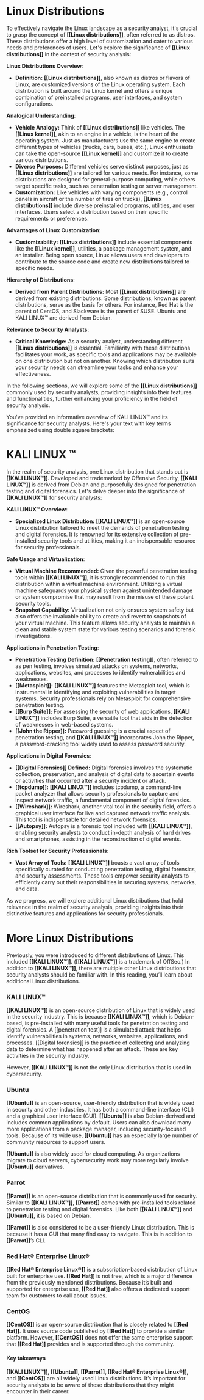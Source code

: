 # **Linux Distributions**

To effectively navigate the Linux landscape as a security analyst, it's crucial to grasp the concept of **[[Linux distributions]]**, often referred to as distros. These distributions offer a high level of customization and cater to various needs and preferences of users. Let's explore the significance of **[[Linux distributions]]** in the context of security analysis:

**Linux Distributions Overview**:
- **Definition:** **[[Linux distributions]]**, also known as distros or flavors of Linux, are customized versions of the Linux operating system. Each distribution is built around the Linux kernel and offers a unique combination of preinstalled programs, user interfaces, and system configurations.

**Analogical Understanding**:
- **Vehicle Analogy:** Think of **[[Linux distributions]]** like vehicles. The **[[Linux kernel]]**, akin to an engine in a vehicle, is the heart of the operating system. Just as manufacturers use the same engine to create different types of vehicles (trucks, cars, buses, etc.), Linux enthusiasts can take the open-source **[[Linux kernel]]** and customize it to create various distributions.
- **Diverse Purposes:** Different vehicles serve distinct purposes, just as **[[Linux distributions]]** are tailored for various needs. For instance, some distributions are designed for general-purpose computing, while others target specific tasks, such as penetration testing or server management.
- **Customization:** Like vehicles with varying components (e.g., control panels in aircraft or the number of tires on trucks), **[[Linux distributions]]** include diverse preinstalled programs, utilities, and user interfaces. Users select a distribution based on their specific requirements or preferences.

**Advantages of Linux Customization**:
- **Customizability:** **[[Linux distributions]]** include essential components like the **[[Linux kernel]]**, utilities, a package management system, and an installer. Being open source, Linux allows users and developers to contribute to the source code and create new distributions tailored to specific needs.

**Hierarchy of Distributions**:
- **Derived from Parent Distributions:** Most **[[Linux distributions]]** are derived from existing distributions. Some distributions, known as parent distributions, serve as the basis for others. For instance, Red Hat is the parent of CentOS, and Slackware is the parent of SUSE. Ubuntu and KALI LINUX™ are derived from Debian.

**Relevance to Security Analysts**:
- **Critical Knowledge:** As a security analyst, understanding different **[[Linux distributions]]** is essential. Familiarity with these distributions facilitates your work, as specific tools and applications may be available on one distribution but not on another. Knowing which distribution suits your security needs can streamline your tasks and enhance your effectiveness.

In the following sections, we will explore some of the **[[Linux distributions]]** commonly used by security analysts, providing insights into their features and functionalities, further enhancing your proficiency in the field of security analysis.

You've provided an informative overview of KALI LINUX™ and its significance for security analysts. Here's your text with key terms emphasized using double square brackets:

# KALI LINUX ™

In the realm of security analysis, one Linux distribution that stands out is **[[KALI LINUX™]]**. Developed and trademarked by Offensive Security, **[[KALI LINUX™]]** is derived from Debian and purposefully designed for penetration testing and digital forensics. Let's delve deeper into the significance of **[[KALI LINUX™]]** for security analysts:

**KALI LINUX™ Overview**:
- **Specialized Linux Distribution:** **[[KALI LINUX™]]** is an open-source Linux distribution tailored to meet the demands of penetration testing and digital forensics. It is renowned for its extensive collection of pre-installed security tools and utilities, making it an indispensable resource for security professionals.

**Safe Usage and Virtualization**:
- **Virtual Machine Recommended:** Given the powerful penetration testing tools within **[[KALI LINUX™]]**, it is strongly recommended to run this distribution within a virtual machine environment. Utilizing a virtual machine safeguards your physical system against unintended damage or system compromise that may result from the misuse of these potent security tools.
- **Snapshot Capability:** Virtualization not only ensures system safety but also offers the invaluable ability to create and revert to snapshots of your virtual machine. This feature allows security analysts to maintain a clean and stable system state for various testing scenarios and forensic investigations.

**Applications in Penetration Testing**:
- **Penetration Testing Definition:** **[[Penetration testing]]**, often referred to as pen testing, involves simulated attacks on systems, networks, applications, websites, and processes to identify vulnerabilities and weaknesses.
- **[[Metasploit]]:** **[[KALI LINUX™]]** features the Metasploit tool, which is instrumental in identifying and exploiting vulnerabilities in target systems. Security professionals rely on Metasploit for comprehensive penetration testing.
- **[[Burp Suite]]:** For assessing the security of web applications, **[[KALI LINUX™]]** includes Burp Suite, a versatile tool that aids in the detection of weaknesses in web-based systems.
- **[[John the Ripper]]:** Password guessing is a crucial aspect of penetration testing, and **[[KALI LINUX™]]** incorporates John the Ripper, a password-cracking tool widely used to assess password security.

**Applications in Digital Forensics**:
- **[[Digital Forensics]] Defined:** Digital forensics involves the systematic collection, preservation, and analysis of digital data to ascertain events or activities that occurred after a security incident or attack.
- **[[tcpdump]]:** **[[KALI LINUX™]]** includes tcpdump, a command-line packet analyzer that allows security professionals to capture and inspect network traffic, a fundamental component of digital forensics.
- **[[Wireshark]]:** Wireshark, another vital tool in the security field, offers a graphical user interface for live and captured network traffic analysis. This tool is indispensable for detailed network forensics.
- **[[Autopsy]]:** Autopsy is a forensic tool included with **[[KALI LINUX™]]**, enabling security analysts to conduct in-depth analysis of hard drives and smartphones, assisting in the reconstruction of digital events.

**Rich Toolset for Security Professionals**:
- **Vast Array of Tools:** **[[KALI LINUX™]]** boasts a vast array of tools specifically curated for conducting penetration testing, digital forensics, and security assessments. These tools empower security analysts to efficiently carry out their responsibilities in securing systems, networks, and data.

As we progress, we will explore additional Linux distributions that hold relevance in the realm of security analysis, providing insights into their distinctive features and applications for security professionals.

# More Linux Distributions

Previously, you were introduced to different distributions of Linux. This included **[[KALI LINUX™]]**. (**[[KALI LINUX™]]** is a trademark of OffSec.) In addition to **[[KALI LINUX™]]**, there are multiple other Linux distributions that security analysts should be familiar with. In this reading, you’ll learn about additional Linux distributions.

### **KALI LINUX™**
**[[KALI LINUX™]]** is an open-source distribution of Linux that is widely used in the security industry. This is because **[[KALI LINUX™]]**, which is Debian-based, is pre-installed with many useful tools for penetration testing and digital forensics. A [[penetration test]] is a simulated attack that helps identify vulnerabilities in systems, networks, websites, applications, and processes. [[Digital forensics]] is the practice of collecting and analyzing data to determine what has happened after an attack. These are key activities in the security industry.

However, **[[KALI LINUX™]]** is not the only Linux distribution that is used in cybersecurity.

### **Ubuntu**
**[[Ubuntu]]** is an open-source, user-friendly distribution that is widely used in security and other industries. It has both a command-line interface (CLI) and a graphical user interface (GUI). **[[Ubuntu]]** is also Debian-derived and includes common applications by default. Users can also download many more applications from a package manager, including security-focused tools. Because of its wide use, **[[Ubuntu]]** has an especially large number of community resources to support users.

**[[Ubuntu]]** is also widely used for cloud computing. As organizations migrate to cloud servers, cybersecurity work may more regularly involve **[[Ubuntu]]** derivatives.

### Parrot
**[[Parrot]]** is an open-source distribution that is commonly used for security. Similar to **[[KALI LINUX™]]**, **[[Parrot]]** comes with pre-installed tools related to penetration testing and digital forensics. Like both **[[KALI LINUX™]]** and **[[Ubuntu]]**, it is based on Debian.

**[[Parrot]]** is also considered to be a user-friendly Linux distribution. This is because it has a GUI that many find easy to navigate. This is in addition to **[[Parrot]]**’s CLI.

### **Red Hat® Enterprise Linux®**
**[[Red Hat® Enterprise Linux®]]** is a subscription-based distribution of Linux built for enterprise use. **[[Red Hat]]** is not free, which is a major difference from the previously mentioned distributions. Because it’s built and supported for enterprise use, **[[Red Hat]]** also offers a dedicated support team for customers to call about issues.

### **CentOS**
**[[CentOS]]** is an open-source distribution that is closely related to **[[Red Hat]]**. It uses source code published by **[[Red Hat]]** to provide a similar platform. However, **[[CentOS]]** does not offer the same enterprise support that **[[Red Hat]]** provides and is supported through the community.

#### **Key takeaways**
**[[KALI LINUX™]], [[Ubuntu]], [[Parrot]], [[Red Hat® Enterprise Linux®]],** and **[[CentOS]]** are all widely used Linux distributions. It’s important for security analysts to be aware of these distributions that they might encounter in their career.

